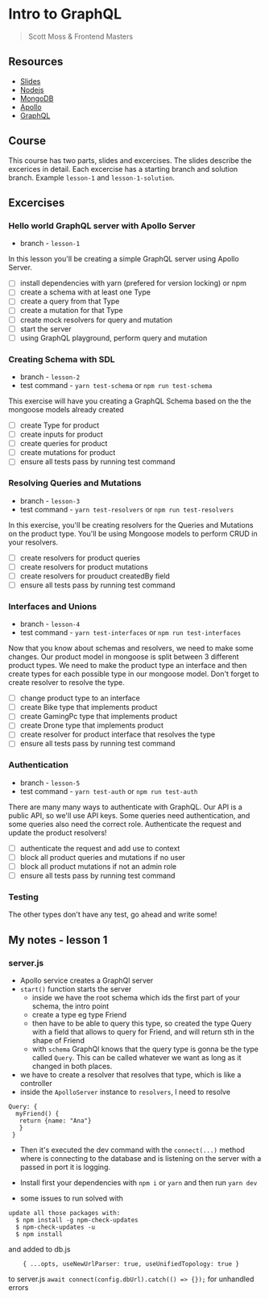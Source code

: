 # Intro to GraphQL
> Scott Moss & Frontend Masters

## Resources
* [Slides](https://slides.com/scotups/intro-to-graphql)
* [Nodejs](https://nodejs.org/en/)
* [MongoDB](https://www.mongodb.com/)
* [Apollo](https://www.apollographql.com/docs/apollo-server/)
* [GraphQL](https://graphql.org/)

## Course
This course has two parts, slides and excercises. The slides describe the excerices in detail. Each excercise has a starting branch and solution branch. Example `lesson-1` and `lesson-1-solution`.
## Excercises
### Hello world GraphQL server with Apollo Server
* branch - `lesson-1`

In this lesson you'll be creating a simple GraphQL server using Apollo Server. 
- [ ] install dependencies with yarn (prefered for version locking) or npm
- [ ] create a schema with at least one Type
- [ ] create a query from that Type
- [ ] create a mutation for that Type
- [ ] create mock resolvers for query and mutation
- [ ] start the server
- [ ] using GraphQL playground, perform query and mutation

### Creating Schema with SDL
* branch - `lesson-2`
* test command - `yarn test-schema` or `npm run test-schema`

This exercise will have you creating a GraphQL Schema based on the the mongoose models already created
- [ ] create Type for product
- [ ] create inputs for product
- [ ] create queries for product
- [ ] create mutations for product
- [ ] ensure all tests pass by running test command

### Resolving Queries and Mutations
* branch - `lesson-3`
* test command - `yarn test-resolvers` or `npm run test-resolvers`

In this exercise, you'll be creating resolvers for the Queries and Mutations on the product type. You'll be using Mongoose models to perform CRUD in your resolvers.

- [ ] create resolvers for product queries
- [ ] create resolvers for product mutations
- [ ] create resolvers for prouduct createdBy field
- [ ] ensure all tests pass by running test command

### Interfaces and Unions
* branch - `lesson-4`
* test command - `yarn test-interfaces` or `npm run test-interfaces`

Now that you know about schemas and resolvers, we need to make some changes. Our product model in mongoose is split between 3 different product types. We need to make the product type an interface and then create types for each possible type in our mongoose model. Don't forget to create  resolver to resolve the type.

- [ ] change product type to an interface
- [ ] create Bike type that implements product
- [ ] create GamingPc type that implements product
- [ ] create Drone type that implements product
- [ ] create resolver for product interface that resolves the type
- [ ] ensure all tests pass by running test command

### Authentication
* branch - `lesson-5`
* test command - `yarn test-auth` or `npm run test-auth`

There are many many ways to authenticate with GraphQL. Our API is a public API, so we'll use API keys. Some queries need authentication, and some queries also need the correct role. Authenticate the request and update the product resolvers!

- [ ] authenticate the request and add use to context
- [ ] block all product queries and mutations if no user
- [ ] block all product mutations if not an admin role
- [ ] ensure all tests pass by running test command

### Testing
The other types don't have any test, go ahead and write some!

## My notes - lesson 1
### server.js
- Apollo service creates a GraphQl server
- `start()` function starts the server
  - inside we have the root schema which ids the first part of your schema, the intro point
  - create a type eg type Friend
  - then have to be able to query this type, so created the type Query with a field that allows to query for Friend, and will return sth in the shape of Friend
  - with `schema` GraphQl knows that the query type is gonna be the type called `Query`. This can be called whatever we want as long as it changed in both places.
- we have to create a resolver that resolves that type, which is like a controller
 - inside the `ApolloServer` instance to `resolvers`, I need to resolve 
 ```
 Query: {
   myFriend() {
    return {name: "Ana"}
    }
  }
 ```
 - Then it's executed the dev command with the `connect(...)` method where is connecting to the database and is listening on the server with a passed in port it is logging.

 - Install first your dependencies with `npm i` or `yarn` and then run `yarn dev`
  - some issues to run solved with 
  ```
  update all those packages with:
    $ npm install -g npm-check-updates
    $ npm-check-updates -u
    $ npm install
  ```
  and added to db.js 
  ```
      { ...opts, useNewUrlParser: true, useUnifiedTopology: true }
  ```
  to server.js ``` await connect(config.dbUrl).catch(() => {}); ``` for unhandled errors